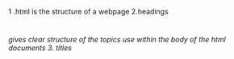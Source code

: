 1 .html  is the structure of a webpage
2.headings <h1><h6>gives clear structure of the topics use within the body of the html documents
3. titles <title><title> found within the header element . gives title to your webpage 
4.paragrahs <p>defines paragraphs of a text
list
<ol>list items in a number format
<ul>list items in unordered format



Attributes and there purpose 
a}src=""used within the image <img >element
specifies the source {url or file path} of the image displayed
width =""height ="" used within the image specifies the width and height of the image
